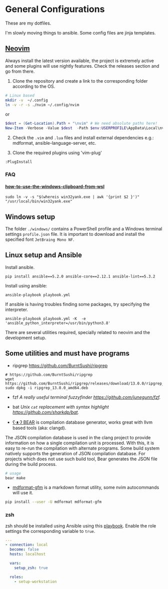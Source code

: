 # General Configurations

These are my dotfiles.

I'm slowly moving things to ansible. Some config files are jinja templates.

## [Neovim](https://github.com/neovim/neovim)
Always install the latest version available, the project is extremely active and some plugins will use nightly features.
Check the releases section and go from there.

1. Clone the repository and create a link to the corresponding folder according to the OS.

```bash
# Linux based
mkdir -v  ~/.config
ln -v -r -s ./nvim ~/.config/nvim
```

or

```powershell
$dest = (Get-Location).Path + "\nvim" # We need absolute paths here!
New-Item -Verbose -Value $dest  -Path $env:USERPROFILE\AppData\Local\nvim -ItemType SymbolicLink 
```


2. Check the `.vim` and `.lua` files and install external dependencies e.g.: mdformat, ansible-language-server, etc.

3. Clone the required plugins using 'vim-plug'

```
:PlugInstall
```

### FAQ
#### [how-to-use-the-windows-clipboard-from-wsl](https://github.com/neovim/neovim/wiki/FAQ#how-to-use-the-windows-clipboard-from-wsl)

```
sudo ln -v -s "$(whereis win32yank.exe | awk '{print $2 }')" "/usr/local/bin/win32yank.exe"
```
## Windows setup

The folder `./windows/` contains a PowerShell profile and a Windows terminal settings `profile.json` file.
It is important to download and install the specified font `JetBraing Mono NF`.


## Linux setup and Ansible
Install ansible.

```command
pip install ansible==5.2.0 ansible-core==2.12.1 ansible-lint==5.3.2
```

Install using ansible:

```command
ansible-playbook playbook.yml
```

If ansible is having troubles finding some packages, try specifying the interpreter.

```
ansible-playbook playbook.yml -K  -e 'ansible_python_interpreter=/usr/bin/python3.8'
```

There are several utilities required, specially related to neovim and the development setup.

## Some utilities and must have programs

- ripgrep https://github.com/BurntSushi/ripgrep

```
# https://github.com/BurntSushi/ripgrep
wget https://github.com/BurntSushi/ripgrep/releases/download/13.0.0/ripgrep_13.0.0_amd64.deb
sudo dpkg -i ripgrep_13.0.0_amd64.deb
```


- fzf *A really useful terminal fuzzyfinder https://github.com/junegunn/fzf.*

- bat *Unix `cat` replacement with syntax highlight https://github.com/sharkdp/bat.*


- [ʕ·ᴥ·ʔ BEAR](https://github.com/rizsotto/Bear) is compilation database generator, works great with llvm based tools (aka: clangd).

The JSON compilation database is used in the clang project to provide information on how a single compilation unit is processed. With this, it is easy to re-run the compilation with alternate programs.
Some build system natively supports the generation of JSON compilation database. For projects which does not use such build tool, Bear generates the JSON file during the build process.

```bash
# usage
bear make
```

- [mdformat-gfm](https://github.com/executablebooks/mdformat) is a markdown format utility, some nvim autocommands will use it.

```bash
pip install --user -U mdformat mdformat-gfm
```

### zsh

zsh should be installed using Ansible using this [playbook](./playbook.yml). Enable the role settings the corresponding variable to `true`.

```yml
---
- connection: local
  become: false
  hosts: localhost

  vars:
    setup_zsh: true

  roles:
    - setup-workstation

```
